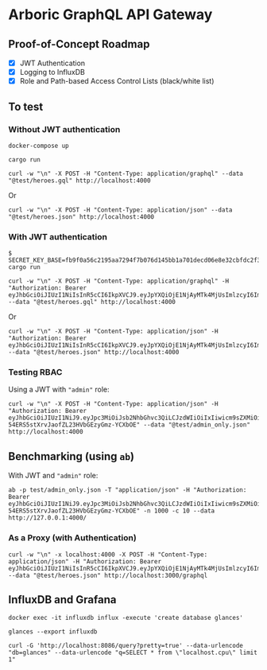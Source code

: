 Arboric GraphQL API Gateway
====

## Proof-of-Concept Roadmap

* [x] JWT Authentication
* [x] Logging to InfluxDB
* [x] Role and Path-based Access Control Lists (black/white list)

## To test

### Without JWT authentication

```
docker-compose up
```

```
cargo run
```

```
curl -w "\n" -X POST -H "Content-Type: application/graphql" --data "@test/heroes.gql" http://localhost:4000
```

Or

```
curl -w "\n" -X POST -H "Content-Type: application/json" --data "@test/heroes.json" http://localhost:4000
```

### With JWT authentication

```
$ SECRET_KEY_BASE=fb9f0a56c2195aa7294f7b076d145bb1a701decd06e8e32cbfdc2f3146a11b3637c5b77d2f98ffb5081af31ae180b69bf2b127ff2496f3c252fcaa20c89d1b019a4639fd26056b6136dd327d118c7d833b357d673d4ba79f1997c4d1d47b74549e0b0e827444fe36dcd7411c0a1384140121e099343d074b6a34c9179ed4687d cargo run
```

```
curl -w "\n" -X POST -H "Content-Type: application/graphql" -H "Authorization: Bearer eyJhbGciOiJIUzI1NiIsInR5cCI6IkpXVCJ9.eyJpYXQiOjE1NjAyMTk4MjUsImlzcyI6ImRlbW8uc2hvcmVzdWl0ZS5kZXYiLCJzdWIiOiIxNyJ9.AGHOUJKQ7cOX_buVVbbsIarYfU_C_pwOeoAlhVkNceo" --data "@test/heroes.gql" http://localhost:4000
```

Or

```
curl -w "\n" -X POST -H "Content-Type: application/json" -H "Authorization: Bearer eyJhbGciOiJIUzI1NiIsInR5cCI6IkpXVCJ9.eyJpYXQiOjE1NjAyMTk4MjUsImlzcyI6ImRlbW8uc2hvcmVzdWl0ZS5kZXYiLCJzdWIiOiIxNyJ9.AGHOUJKQ7cOX_buVVbbsIarYfU_C_pwOeoAlhVkNceo" --data "@test/heroes.json" http://localhost:4000
```

### Testing RBAC

Using a JWT with `"admin"` role:

```
curl -w "\n" -X POST -H "Content-Type: application/json" -H "Authorization: Bearer eyJhbGciOiJIUzI1NiJ9.eyJpc3MiOiJsb2NhbGhvc3QiLCJzdWIiOiIxIiwicm9sZXMiOiJhZG1pbiJ9.OWRGbi-54ERS5stXrvJaofZL23HVbGEzyGmz-YCXbOE" --data "@test/admin_only.json" http://localhost:4000
```

## Benchmarking (using `ab`)

With JWT and `"admin"` role:

```
ab -p test/admin_only.json -T "application/json" -H "Authorization: Bearer eyJhbGciOiJIUzI1NiJ9.eyJpc3MiOiJsb2NhbGhvc3QiLCJzdWIiOiIxIiwicm9sZXMiOiJhZG1pbiJ9.OWRGbi-54ERS5stXrvJaofZL23HVbGEzyGmz-YCXbOE" -n 1000 -c 10 --data http://127.0.0.1:4000/
```

### As a Proxy (with Authentication)

```
curl -w "\n" -x localhost:4000 -X POST -H "Content-Type: application/json" -H "Authorization: Bearer eyJhbGciOiJIUzI1NiIsInR5cCI6IkpXVCJ9.eyJpYXQiOjE1NjAyMTk4MjUsImlzcyI6ImRlbW8uc2hvcmVzdWl0ZS5kZXYiLCJzdWIiOiIxNyJ9.AGHOUJKQ7cOX_buVVbbsIarYfU_C_pwOeoAlhVkNceo"  --data "@test/heroes.json" http://localhost:3000/graphql
```

## InfluxDB and Grafana

```
docker exec -it influxdb influx -execute 'create database glances'
```

```
glances --export influxdb
```

```
curl -G 'http://localhost:8086/query?pretty=true' --data-urlencode "db=glances" --data-urlencode "q=SELECT * from \"localhost.cpu\" limit 1"
```

